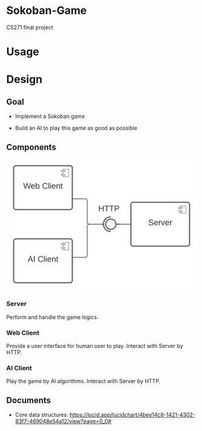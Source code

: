 # Sokoban-Game

CS271 final project

# Usage

# Design

## Goal

* Implement a Sokoban game

* Build an AI to play this game as good as possible

## Components

![](images/Sokoban-Components.svg)

### Server

Perform and handle the game logics.

### Web Client

Provide a user interface for human user to play. Interact with Server by HTTP.

### AI Client

Play the game by AI algorithms. Interact with Server by HTTP.

## Documents

* Core data structures: https://lucid.app/lucidchart/4bee14c8-1421-4302-83f7-469048e54a12/view?page=0_0#